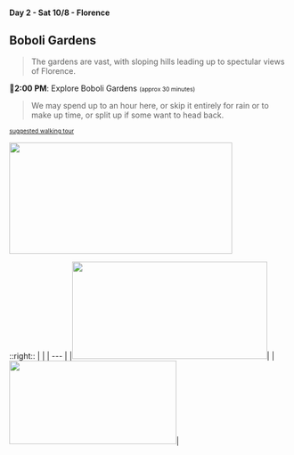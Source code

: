#### Day 2 - Sat 10/8 - Florence
## **Boboli Gardens**


> The gardens are vast, with sloping hills leading up to spectular views of Florence.

🚶**2:00 PM**: Explore Boboli Gardens 
<span style="font-size:75%">(approx 30 minutes)</span>

> We may spend up to an hour here, or skip it entirely for rain or to make up time, or split up if some want to head back.

<span style="font-size:75%">[suggested walking tour](https://goo.gl/maps/K6riqmBPWh3Ga8wp8)</span>

<img src="/pitti-palace-boboli-gardens-map.png" height="200" width="400" style="margin:auto"/>

::right::
|     | 
| --- | 
|<img src="/florence-boboli-entrance.jpg" height="175" width="350" style="margin:auto">|
|<img src="/florence-boboli-fountains.jpg" height="150" width="300" style="margin:auto">|